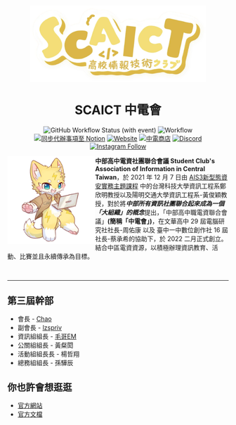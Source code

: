 <div align=center>
<img src=https://raw.githubusercontent.com/SCAICT/website-data/main/converted/img/KawaiiLogo.webp width=400px>
  
# SCAICT 中電會

![GitHub Workflow Status (with event)](https://img.shields.io/github/actions/workflow/status/SCAICT/website-data/.github%2Fworkflows%2Fevents.yml?label=公告部屬&style=flat-square)
![Workflow](https://img.shields.io/github/deployments/SCAICT/Website/production?label=前端部屬&style=flat-square)
[![同步代辦事項至 Notion](https://github.com/SCAICT/SCAICT-uwu/actions/workflows/notion.yml/badge.svg?event=issues)](https://github.com/SCAICT/SCAICT-uwu/actions/workflows/notion.yml)
[![Website](https://img.shields.io/website?label=官方網站&&url=https%3A%2F%2Fscaict.org%2F)](https://scaict.org/)
[![中電商店](https://img.shields.io/website?label=中電商店&&url=https%3A%2F%2Fstore.scaict.org%2F)](https://store.scaict.org/)
[![Discord](https://img.shields.io/discord/959823904266944562?label=Discord&logo=discord&)](https://dc.scaict.org)
[![Instagram Follow](https://img.shields.io/badge/follow-%40scaict.tw-pink?&logo=instagram)](https://www.instagram.com/scaict.tw/)
</div>

<img src="https://raw.githubusercontent.com/SCAICT/website-data/main/converted/img/scaict-uwu.webp" width="200px" alt="中電喵 SCAICT uwu" align=left>

**中部高中電資社團聯合會議 Student Club's Association of Information in Central Taiwan**，於 2021 年 12 月 7 日由 [AIS3新型態資安實務主題課程](https://ais3.org/) 中的台灣科技大學資訊工程系鄭欣明教授以及陽明交通大學資訊工程系-黃俊穎教授，對於將***中部所有資訊社團聯合起來成為一個「大組織」的概念***提出，「中部高中職電資聯合會議」**(簡稱「中電會」)**，在文華高中 29 屆電腦研究社社長-周佑康 以及 臺中一中數位創作社 16 屆社長-蔡承希的協助下，於 2022 二月正式創立。結合中區電資資源，以積極辦理資訊教育、活動、比賽並且永續傳承為目標。

<br clear="both"/>
<hr>

## 第三屆幹部

* 會長 - [Chao](https://github.com/Charlie28661)
* 副會長 - [lzspriv](https://github.com/lzspriv)
* 資訊組組長 - [毛哥EM](https://github.com/Edit-Mr)
* 公關組組長 - 黃粲閎
* 活動組組長長 - 楊哲翔
* 總務組組長 - 孫驊辰

## 你也許會想逛逛

* [官方網站](https://scaict.org)
* [官方文檔](https://doc.scaict.org)
